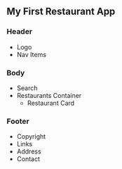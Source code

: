 ## My First Restaurant App


### Header

- Logo
- Nav Items

### Body

- Search
- Restaurants Container
    - Restaurant Card

### Footer

- Copyright
- Links
- Address
- Contact